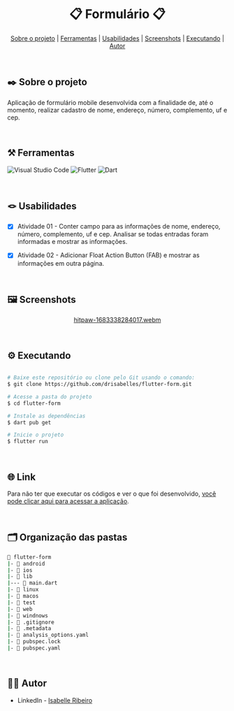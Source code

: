 <div align="center">

# 📋 Formulário 📋

</div>

<div align="center">

[Sobre o projeto](#project) | [Ferramentas](#tools) | [Usabilidades](#usabilities) | [Screenshots](#screenshots) | [Executando](#running) | [Autor](#autor)

</br>

</div>

##  ✒️ Sobre o projeto <a name="project"></a>
Aplicação de formulário mobile desenvolvida com a finalidade de, até o momento, realizar cadastro de nome, endereço, número, complemento, uf e cep.

</br>

## ⚒️ Ferramentas <a name="tools"></a>

![Visual Studio Code](https://img.shields.io/badge/Visual%20Studio%20Code-e4d2e4.svg?style=for-the-badge&logo=visual-studio-code&logoColor=black)
![Flutter](https://img.shields.io/badge/Flutter-e4d2e4.svg?style=for-the-badge&logo=Flutter&logoColor=black)
![Dart](https://img.shields.io/badge/dart-e4d2e4.svg?style=for-the-badge&logo=dart&logoColor=black)

</br>

## 🪢 Usabilidades <a name="usabilities"></a>
- [X] Atividade 01 - Conter campo para as informações de nome, endereço, número, complemento, uf e cep. Analisar se todas entradas foram informadas e mostrar as informações.
- [X] Atividade 02 - Adicionar Float Action Button (FAB) e mostrar as informações em outra página.


<br />

## 🖼️ Screenshots <a name="screenshots"></a>

<div align="center">

[hitpaw-1683338284017.webm](https://user-images.githubusercontent.com/79321198/236592480-06f5a7f5-5e5a-4879-afac-87be5d88e959.webm)

</div>

</br>

## ⚙️ Executando <a name="running"></a>

```bash

# Baixe este repositório ou clone pelo Git usando o comando:
$ git clone https://github.com/drisabelles/flutter-form.git

# Acesse a pasta do projeto
$ cd flutter-form

# Instale as dependências
$ dart pub get

# Inicie o projeto
$ flutter run

```

</br>

## 🌐 Link <a name="link"></a>

Para não ter que executar os códigos e ver o que foi desenvolvido, <a href="https://zja406e9ja50.zapp.page/#/">você pode clicar aqui para acessar a aplicação</a>.

</br>

## 🗂️ Organização das pastas <a name="folders"></a>

```bash
📂 flutter-form
|- 📁 android
|- 📁 ios
|- 📁 lib
|--- 📄 main.dart
|- 📁 linux
|- 📁 macos
|- 📁 test
|- 📁 web
|- 📁 windnows
|- 📄 .gitignore
|- 📄 .metadata
|- 📄 analysis_options.yaml
|- 📄 pubspec.lock
|- 📄 pubspec.yaml
```

</br>

## 👩‍💻 Autor <a name="autor"></a>

- LinkedIn - [Isabelle Ribeiro](https://www.linkedin.com/in/drisabelles/)
